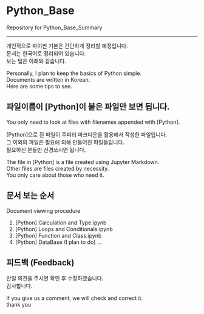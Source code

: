 # Python_Base
Repository for Python_Base_Summary

---

개인적으로 파이썬 기본은 간단하게 정리할 예정입니다.\
문서는 한국어로 정리되어 있습니다.\
보는 팁은 아래와 같습니다.

Personally, I plan to keep the basics of Python simple.\
Documents are written in Korean.\
Here are some tips to see.

## 파일이름이 [Python]이 붙은 파일만 보면 됩니다.
You only need to look at files with filenames appended with [Python].

[Python]으로 된 파일이 주피터 마크다운을 활용해서 작성한 파일입니다.\
그 이외의 파일은 필요에 의해 만들어진 파일들입니다.\
필요하신 분들만 신경쓰시면 됩니다.

The file in [Python] is a file created using Jupyter Markdown.\
Other files are files created by necessity.\
You only care about those who need it.

## 문서 보는 순서
Document viewing procedure

1. [Python] Calculation and Type.ipynb
2. [Python] Loops and Conditionals.ipynb
3. [Python] Function and Class.ipynb
4. [Python] DataBase (I plan to do)
...

## 피드백 (Feedback)

만일 의견을 주시면 확인 후 수정하겠습니다.\
감사합니다.

If you give us a comment, we will check and correct it.\
thank you
